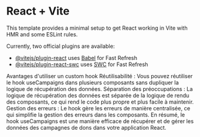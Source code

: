 # React + Vite

This template provides a minimal setup to get React working in Vite with HMR and some ESLint rules.

Currently, two official plugins are available:

- [@vitejs/plugin-react](https://github.com/vitejs/vite-plugin-react/blob/main/packages/plugin-react/README.md) uses [Babel](https://babeljs.io/) for Fast Refresh
- [@vitejs/plugin-react-swc](https://github.com/vitejs/vite-plugin-react-swc) uses [SWC](https://swc.rs/) for Fast Refresh

Avantages d'utiliser un custom hook
Réutilisabilité : Vous pouvez réutiliser le hook useCampaigns dans plusieurs composants sans dupliquer la logique de récupération des données.
Séparation des préoccupations : La logique de récupération des données est séparée de la logique de rendu des composants, ce qui rend le code plus propre et plus facile à maintenir.
Gestion des erreurs : Le hook gère les erreurs de manière centralisée, ce qui simplifie la gestion des erreurs dans les composants.
En résumé, le hook useCampaigns est une manière efficace de récupérer et de gérer les données des campagnes de dons dans votre application React.
